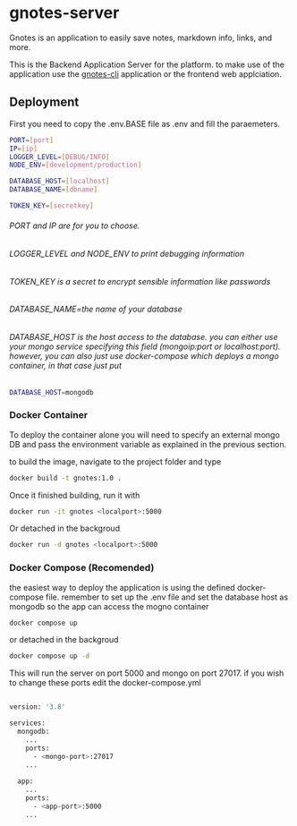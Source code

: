 # gnotes-server

Gnotes is an application to easily save notes, markdown info, links, and more.

This is the Backend Application Server for the platform. to make use of the application use the [gnotes-cli](https://github.com/damsog/gnotes-cli) application or the frontend web applciation.

## Deployment

First you need to copy the .env.BASE file as .env and fill the paraemeters.

```sh
PORT=[port]
IP=[ip]
LOGGER_LEVEL=[DEBUG/INFO]
NODE_ENV=[development/production]

DATABASE_HOST=[localhost]
DATABASE_NAME=[dbname]

TOKEN_KEY=[secretkey]
```
###### PORT and IP are for you to choose. 

###### LOGGER_LEVEL and NODE_ENV to print debugging information

###### TOKEN_KEY is a secret to encrypt sensible information like passwords

###### DATABASE_NAME=the name of your database

###### DATABASE_HOST is the host access to the database. you can either use your mongo service specifying this field (mongoip:port or localhost:port). however, you can also just use docker-compose which deploys a mongo container, in that case just put
```sh
DATABASE_HOST=mongodb
```

### Docker Container

To deploy the container alone you will need to specify an external mongo DB and pass the environment variable as explained in the previous section.

to build the image, navigate to the project folder and type

```sh
docker build -t gnotes:1.0 .
```
Once it finished building, run it with

```sh
docker run -it gnotes <localport>:5000
```

Or detached in the backgroud


```sh
docker run -d gnotes <localport>:5000
```
### Docker Compose (Recomended)

the easiest way to deploy the application is using the defined docker-compose file. remember to set up the .env file and set the database host as mongodb so the app can access the mogno container

```sh
docker compose up
```

or detached in the backgroud

```sh
docker compose up -d
```
This will run the server on port 5000 and mongo on port 27017. if you wish to change these ports edit the docker-compose.yml
```sh

version: '3.8'

services:
  mongodb:
    ...
    ports:
      - <mongo-port>:27017
    ...
  
  app:
    ...
    ports: 
      - <app-port>:5000
    ...
```

